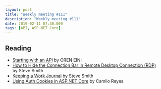 ```yaml
---
layout: post
title: "Weekly meeting #111"
description: "Weekly meeting #111"
date: 2019-02-11 07:30:000
tags: [API, ASP.NET Core]
--- 
```

 
## Reading

* [Starting with an API](https://ayende.com/blog/185281-C/refactoring-c-code-starting-with-an-api) by OREN EINI
* [How to Hide the Connection Bar in Remote Desktop Connection (RDP)](https://ardalis.com/how-to-hide-the-connection-bar-in-remote-desktop-connection-rdp) by Steve Smith
* [Keeping a Work Journal](https://ardalis.com/keeping-a-work-journal) by Steve Smith
* [Using Auth Cookies in ASP.NET Core](https://www.red-gate.com/simple-talk/dotnet/net-development/using-auth-cookies-in-asp-net-core/) by Camilo Reyes
